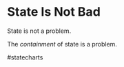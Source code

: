 # State Is Not Bad

State is not a problem.

The *containment* of state is a problem.

#statecharts 
